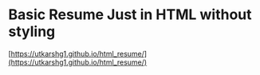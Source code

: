 # Basic Resume Just in HTML without styling

[https://utkarshg1.github.io/html_resume/](https://utkarshg1.github.io/html_resume/)
